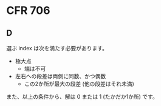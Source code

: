 # CFR 706

## D
選ぶ index は次を満たす必要があります。
- 極大点
  - 端は不可
- 左右への段差は両側に同数、かつ偶数
  - この2か所が最大の段差 (他の段差はそれ未満)

また、以上の条件から、解は 0 または 1 (たかだか1か所) です。
